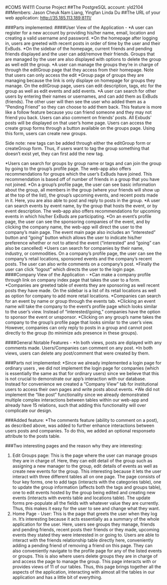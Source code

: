 #COMS W4111 Course Project
##The PostgreSQL account: yld2104
##Members: Jason Cheuk Nam Liang, Yingfan Linda Du
##The URL of your web application: http://35.185.113.189:8111/

###Parts implemented:
####User View of the Application -
*A user can register for a new account by providing his/her name, email, location and creating a valid username and password.
*On the homepage after logging in, users are greeted with recent posts in order of time by the user and their ExBuds. 
*On the sidebar of the homepage, current friends and pending friends displayed and the user can add/remove their friends. Groups that are managed by the user are also displayed with options to delete the group as well edit the group.
*A user can manage the groups they’re in charge of through the editGroup page that they access from their homepage. Note that users can only access the edit
*Group page of groups they are managing because the link is only displaye on homepage for groups they manage. On the editGroup page, users can edit description, tags, etc for the group as well as edit events and add events.
*A user can search for other users by entering their names or usernames, and can add them as ExBuds (friends). The other user will then see the user who added them as a “Pending Friend” so they can choose to add them back. This feature is more like a follow feature because you can friend someone and they may not friend you back. Users can also comment on friends’ posts. All Exbuds’ posts will be displayed on that user’s home page.
Users can access the create group forms through a button available on the groups page. Using this form, users can create new groups.

Side note: new tags can be added through either the editGroup form or createGroup form. Thus, if users want to tag the group something that doesn’t exist yet, they can first add the new tag. 

*Users can search for groups by group name or tags and can join the group by going to the group’s profile page. The web-app also offers recommendations for groups which the user’s ExBuds have joined. This recommendation is based off of number of friends in a group that you have not joined.
*On a group’s profile page, the user can see basic information about the group, all members in the group (where your friends will show up at the top of the list), the group’s upcoming events, and recent posts made in it. Here, you are also able to post and reply to posts in the group.
*A user can search events by event name, by the group that hosts the event, or by event description. The web-app also offers recommendations for upcoming events in which his/her ExBuds are participating. 
*On an event’s profile page, the user can see the sponsoring companies of the event, and by clicking the company name, the web-app will direct the user to the company’s main page. The event main page also includes an “interested” button and “going” button which allows the user to indicate his/her preference whether or not to attend the event (“interested” and “going” can also be cancelled) 
*Users can search for companies by their name, industry, or commodities. On a company’s profile page, the user can see the company’s retail locations, sponsored events and the company’s recent posts. The user can also write comments on a company’s post.
*Finally the user can click “logout” which directs the user to the login page.
####Company View of the Application -
*Can make a company profile through link on company index page that takes the user to a form.
*Companies are greeted table of events they are sponsoring as well recent posts they have made. On the sidebar is a list of its retail locations as well as option for company to add more retail locations.
*Companies can search for an event by name or group through the events tab.
*Clicking an event name will take the company to the event’s profile page which looks similar to the user’s view. Instead of “interested/going,” companies have the option to sponsor the event or unsponsor.
*Clicking on any group’s name takes the company to the group’s profile page that looks similar to the user’s view. However, companies can only reply to posts in a group and cannot post directly to the group (to minimize ads presence in these groups).

####General Notable Features -
*In both views, posts are diplayed with any comments made. Users/Companies can comment on any post.
*In both views, users can delete any post/comment that were created by them.

###Parts not implemented:
*Since we already implemented a login page for ordinary users , we did not implement the login page for companies (which is essentially the same as that for ordinary users) since we believe that this is not crucial to demonstrate our app’s interaction with our database. Instead for convenience we created a “Company View” tab for institutional users to access their own pages and write posts about events. 
*We did not implement the “like post” functionality since we already demonstrated multiple complex interactions between tables within our web-app and already have 15 relations, such that adding this functionality will over complicate our design. 

###Added feature:
*The comments feature (ability to comment on a post), as described above, was added to further enhance interactions between users posts and companies. To do this, we added an optional responseto attribute to the posts table.

###Two interesting pages and the reason why they are interesting:
1. Edit Groups page: This is the page where the user can manage groups they are in charge of. Here, they can edit detail of the group such as assigning a new manager to the group, edit details of events as well as create new events for the group. This interesting because it lets the user interact with three different tables all on one page. The page consists of four key forms, one to add tags (interacts with the categories table), one to update the group information (affects both the tags and groups table), one to edit events hosted by the group being edited and creating new events (interacts with events table and locations table). The update forms pre-populate all the fields with whatever value they are currently. Thus, this makes it easy for the user to see and change what they want.
2. Home Page - User: This is the page that greets the user when they log in. It’s interesting because it acts essentially as a summary of the whole application for the user. Here, users see groups they manage, friends and pending friends, recent posts their friends or they made, upcoming events they stated they were interested in or going to. Users are able to interact with the friends relationship table directly here, conveniently adding a pending friend of removing a friend on this page. They can also conveniently navigate to the profile page for any of the listed events or groups. This is also where users delete groups they are in charge of and access the page to manage the group. This page interacts with or provides views of 11 of our tables. Thus, this page brings together all the aspects of the application, interacting with almost all the tables in our application and has a little bit of everything.

